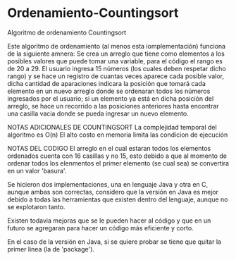 # Ordenamiento-Countingsort
Algoritmo de ordenamiento Countingsort

Este algoritmo de ordenamiento (al menos esta iomplementación) funciona de la siguiente amnera:
  Se crea un arreglo que tiene como elementos a los posibles valores que puede tomar una variable, para el código el rango es de 20 a 29. El usuario ingresa 15 números (los cuales   deben respetar dicho rango) y se hace un registro de cuantas veces aparece cada posible valor, dicha cantidad de aparaciones indicara la posición que tomará cada elemento en       un nuevo arreglo donde se ordenaran todos los números ingresados por el usuario; si un elemento ya está en dicha posición del arreglo, se hace un recorrido a las posiciones       anteriores hasta encontrar una casilla vacia donde se pueda ingresar un nuevo elemento.
  
NOTAS ADICIONALES DE COUNTINGSORT
  La complejidad temporal del algoritmo es O(n)
  El alto costo en memoria limita las condicion de ejecución

NOTAS DEL CODIGO
  El arreglo en el cual estaran todos los elementos ordenados cuenta con 16 casillas y no 15, esto debido a que al momento de ordenar todos los elenmentos el primer elemento (se     cual sea) se convertira en un valor 'basura'.
  
  Se hicieron dos implementaciones, una en lenguaje Java y otra en C, aunque ambas son correctas, considero que la versión en Java es mejor debido a todas las herramientas que       existen dentro del lenguaje, aunque no se explotaron tanto.
  
  Existen todavia mejoras que se le pueden hacer al código y que en un futuro se agregaran para hacer un código más eficiente y corto.
  
  En el caso de la versión en Java, si se quiere probar se tiene que quitar la primer linea (la de 'package').
